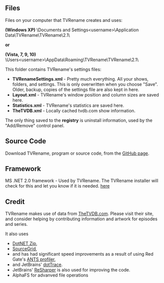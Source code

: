 ## Files
Files on your computer that TVRename creates and uses:

 **(Windows XP)** \Documents and Settings\<username>\Application Data\TVRename\TVRename\2.1\ 

**or**

 **(Vista, 7, 9, 10)** \Users\<username>\AppData\Roaming\TVRename\TVRename\2.1\ 

This folder contains TVRename's settings files:

* **TVRenameSettings.xml** - Pretty much everything. All your shows, folders, and settings. This is only overwritten when you choose "Save". Older, backup, copies of the settings file are also kept in here.
* **Layout.xml** - TVRename's window position and column sizes are saved here.
* **Statistics.xml** - TVRename's  statistics are saved here.
* **TheTVDB.xml** - Locally cached tvdb.com show information.

The only thing saved to the **registry** is uninstall information, used by the "Add/Remove" control panel.

## Source Code 
Download TVRename, program or source code, from the [GitHub page](https://github.com/TV-Rename/tvrename).

## Framework
MS .NET 2.0 framework - Used by TVRename. The TVRename installer will check for this and let you know if it is needed.
[here](http://www.microsoft.com/downloads/details.aspx?familyid=0856EACB-4362-4B0D-8EDD-AAB15C5E04F5&displaylang=en:new=true)

## Credit
TVRename makes use of data from [TheTVDB.com](http://thetvdb.com/). Please visit their site, and consider helping by contributing information and artwork for episodes and series.

It also uses
* [DotNET Zip](http://www.codeplex.com/DotNetZip), 
* [SourceGrid](http://www.codeplex.com/sourcegrid/), 
* and has had significant speed improvements as a result of using Red Gate's [ANTS profiler](http://www.red-gate.com/products/ants_profiler/index.htm), 
* and JetBrains' [dotTrace](http://www.jetbrains.com/profiler/). 
* JetBrains' [ReSharper](http://www.jetbrains.com/resharper/) is also used for improving the code. 
* AlphaFS for advanved file operations
